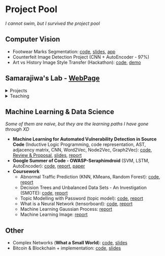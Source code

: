 # Project Pool
_I cannot swim, but I survived the project pool_

## Computer Vision
- Footwear Marks Segmentation: [code](https://github.com/xihajun/footwear-project), [slides](https://github.com/xihajun/footwear-project/blob/master/Footwear%20Project.pdf), [app](https://share.streamlit.io/xihajun/streamlit-footwear/main)
- Counterfeit Image Detection Project (CNN + AutoEncoder - 97%)
- Art vs History Image Style Transfer (Hackathon): [code](https://github.com/xihajun/Style-Transfer-Art), [demo](https://xihajun.github.io/Style-Transfer-Art/Demo/)


## Samarajiwa's Lab - [WebPage](https://www.samarajiwa-lab.org/people)

<details markdown="1">
  <summary>Projects</summary>
  
_I have a few animals, but cannot share the code at this moment:(_

- ISGverse
  - Information Theroy, Bayesian Optimisation, List Similarity
  - [app](https://isgverse.org) (sslab:123456ss)
- COBRA: **an excellent TF targets hunter**
  - [Docs - take cobra home](http://cobrajf.readthedocs.io)
  - Success: DBSCAN, Test Statistic (with mean and variance unknow), BO, GMM
  - Failed: Bayesian Model, AutoEncoder, [FsNet](https://github.com/singh-ml/fsnet)
- FROGS
  - Linear Model 
- IFNscape
  - Deep Learning, Integer Programming, Word2Vec, GNN
- ChIPseq-pipeline (Docker, bpipe, MACS2, MACS3)
- Automation (GitHub Action)
- R/Shiny: [template](https://github.com/xihajun/shiny-template)

</details>

<details markdown="2">
  <summary>Teaching</summary>
  
- CRUK Bioinformatics Summer School 2021 (Docker): [school](https://bioinformatics-core-shared-training.github.io/cruk-summer-school-2021/), [slides1](https://bioinformatics-core-shared-training.github.io/cruk-summer-school-2021/Introduction/slides/L1-summerSchool.pdf), [slides2](https://bioinformatics-core-shared-training.github.io/cruk-summer-school-2021/ChIPSeq/slides/EvaluatingChIPseqData.pdf)
- CompBio MPhil RegulatoryGenomics Practical 2021 (Docker): [code](https://github.com/ss-lab-cancerunit/CompBio_MPhil_RegulatoryGenomics_Practical)

</details>



## Machine Learning & Data Science
_Some of them are naive, but they are the learning paths I have gone through XD_
- **Machine Learning for Automated Vulnerability Detection in Source Code** (Inductive Logic Programming, code representation, AST, adjacency matrix, CNN, Word2Vec, Node2Vec, Graph2Vec): [code](https://github.com/dj311/uob-summer-project), [Review & Proposal](https://drive.google.com/file/d/1-V5WlDSV37ibEYlLbbpglJ0E5KnWojHk/view?usp=sharing), [slides](https://docs.google.com/presentation/d/1_pNo1vaU5wb1Hn49rrq8Qn3soBKf3c3h/edit?usp=sharing&ouid=111119790381783443776&rtpof=true&sd=true), [report](https://github.com/xihajun/Projects/blob/main/docs/Summer%20Project.pdf)
- **Google Summer of Code - OWASP-Seraphimdroid** (SVM, LSTM, AutoEncoder): [code](https://github.com/xihajun/OWASP-Seraphimdroid), [report](https://docs.google.com/document/d/1WzNZed2Et8eRn7xLYvWI_Wb-FUqpKK88eBp7XNqt20I/edit), [paper](https://www.research.manchester.ac.uk/portal/files/159895029/1910.10660v1.pdf)
- **Coursework**
	- Abnormal Traffic Prediction (KNN, KMeans, Random Forest): [code](https://github.com/samanthawise/dtsassignment2), [report](https://drive.google.com/file/d/1F95pBroSd_HHI6o1iai1h2fhHCF2gln_/view?usp=sharing)
	- Decision Trees and Unbalanced Data Sets - An Investigation (SMOTE): [code](https://github.com/dj311/data-science-toolbox-3), [report](https://drive.google.com/file/d/1GQEhy3d57Vz0uX-t9rxrvp-walCXj0bM/view?usp=sharing)
	- Topic Modelling with Password (topic model): [code](https://github.com/xihajun/data-science-toolbox-kate-syd-jun), [report](https://drive.google.com/file/d/1zYensniVHABBIuV2AudHADzug5E8TMTP/view?usp=sharing)
	- What is a Neural Network (tensorboard): [code](https://github.com/xihajun/Data-Science-Deep-learning-Sam-Jun), [report](https://drive.google.com/file/d/1gfzsOsl7ISKRwyrgA5CqoNZN0niC_R3H/view?usp=sharing)
	- Machine Learning Gaussian Process: [report](https://drive.google.com/file/d/1AIbMpF3ds5FZYAwbPvbrdHk2mzgTWKlN/view?usp=sharing)
	- Machine Learning Image: [report](https://drive.google.com/file/d/1N4WoRZyhkA2H9lb24HhhUYM2vSMtuaiz/view?usp=sharing)


## Other
- Complex Networks (**What a Small World**): [code](https://github.com/xihajun/Complexnets), [slides](https://docs.google.com/presentation/d/1FUb7EH0h11YyfNRaWhvd1o2b47_njb1A/edit?usp=sharing&ouid=111119790381783443776&rtpof=true&sd=true)
- Bitcoin & Blockchain + implementation: [code](https://github.com/xihajun/bitcoin), [slides](https://docs.google.com/presentation/d/1Cb9l7nvtER74Uw5hbyzpB4uIkYYyuS5g/edit?usp=sharing&ouid=111119790381783443776&rtpof=true&sd=true)


